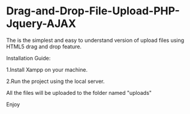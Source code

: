Drag-and-Drop-File-Upload-PHP-Jquery-AJAX
=========================================

The is the simplest and easy to understand version of upload files using HTML5 drag and drop feature.

Installation Guide:

1.Install Xampp on your machine.

2.Run the project using the local server.

All the files will be uploaded to the folder named "uploads"

Enjoy
